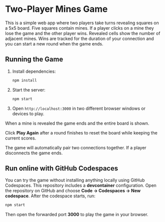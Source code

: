 # Two-Player Mines Game

This is a simple web app where two players take turns revealing squares on a 5x5 board. Five squares contain mines. If a player clicks on a mine they lose the game and the other player wins. Revealed cells show the number of adjacent mines. Wins are tracked for the duration of your connection and you can start a new round when the game ends.

## Running the Game

1. Install dependencies:
   ```sh
   npm install
   ```
2. Start the server:
   ```sh
   npm start
   ```
3. Open `http://localhost:3000` in two different browser windows or devices to play.

When a mine is revealed the game ends and the entire board is shown.

Click **Play Again** after a round finishes to reset the board while keeping the current scores.

The game will automatically pair two connections together. If a player disconnects the game ends.

## Run online with GitHub Codespaces

You can try the game without installing anything locally using GitHub Codespaces.
This repository includes a **devcontainer** configuration. Open the repository on
GitHub and choose **Code → Codespaces → New codespace**. After the codespace
starts, run:

```sh
npm start
```

Then open the forwarded port **3000** to play the game in your browser.
